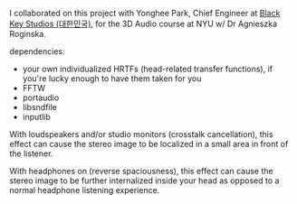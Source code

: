 I collaborated on this project with Yonghee Park, Chief Engineer at <a href="https://www.blackkeystudios.com">Black Key Studios (대한민국)</a>, for the 3D Audio course at NYU w/ Dr Agnieszka Roginska.

dependencies:
- your own individualized HRTFs (head-related transfer functions), if you're lucky enough to have them taken for you
- FFTW
- portaudio
- libsndfile
- inputlib

With loudspeakers and/or studio monitors (crosstalk cancellation), this effect can cause the stereo image to be localized in a small area in front of the listener.

With headphones on (reverse spaciousness), this effect can cause the stereo image to be further internalized inside your head as opposed to a normal headphone listening experience.

